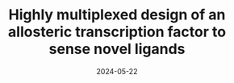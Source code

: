---
title: "Highly multiplexed design of an allosteric transcription factor to sense novel ligands"
date: "2024-05-22"
authors: "Nishikawa KK, Chen J, Acheson JF, Harbaugh SV, Huss P, Frenkel M, Novy N, Sieren HR, Lodewyk EC, Lee DH, Chávez JL, Fox BG, Raman S"
reviewers: "Mullin-Bernstein Z, Chrispens K, Coyote-Maestas W, Fraser JS"
image: "/static/img/reviews/2024_nishikawa.png"

peer-review:
 - biorxiv_version: "2024.03.07.583947v2"
 - prereview: "11247730"
---
